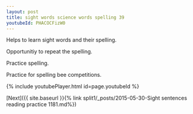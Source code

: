 ```yaml
---
layout: post
title: sight words science words spelling 39
youtubeId: PHACOCFizW0
---
```

 
 
Helps to learn sight words and their spelling.

Opportunitiy to repeat the spelling. 

Practice spelling. 
 
Practice for spelling bee competitions. 
 
{% include youtubePlayer.html id=page.youtubeId %}
 
 

[Next]({{ site.baseurl }}{% link  split1/_posts/2015-05-30-Sight sentences reading practice 1181.md%})
 
